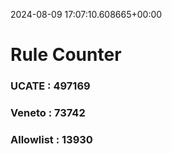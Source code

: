 2024-08-09 17:07:10.608665+00:00
# Rule Counter 
 ### UCATE : 497169

 ### Veneto : 73742

 ### Allowlist : 13930